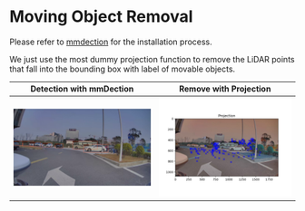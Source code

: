 # Moving Object Removal

Please refer to [mmdection](https://github.com/open-mmlab/mmdetection) for the installation process.

We just use the most dummy projection function to remove the LiDAR points that fall into the bounding box with label of movable objects.

| Detection with mmDection           | Remove with Projection            |
| ---------------------------------- | --------------------------------- |
| ![detection](images/detection.png) | ![removal](images/projection.png) |
